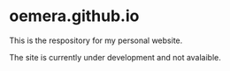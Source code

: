 oemera.github.io
==========

This is the respository for my personal website. 

The site is currently under development and not avalaible.